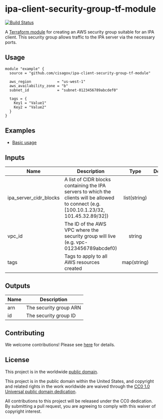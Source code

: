 # ipa-client-security-group-tf-module #

[![Build Status](https://travis-ci.com/cisagov/ipa-client-security-group-tf-module.svg?branch=develop)](https://travis-ci.com/cisagov/ipa-client-security-group-tf-module)

A [Terraform module](https://www.terraform.io/docs/modules/index.html)
for creating an AWS security group suitable for an IPA client.  This
security group allows traffic to the IPA server via the necessary
ports.

## Usage ##

```hcl
module "example" {
  source = "github.com/cisagov/ipa-client-security-group-tf-module"

  aws_region            = "us-west-1"
  aws_availability_zone = "b"
  subnet_id             = "subnet-0123456789abcdef0"

  tags = {
    Key1 = "Value1"
    Key2 = "Value2"
  }
}
```

## Examples ##

* [Basic usage](https://github.com/cisagov/ipa-client-security-group-tf-module/tree/develop/examples/basic_usage)

## Inputs ##

| Name | Description | Type | Default | Required |
|------|-------------|:----:|:-------:|:--------:|
| ipa_server_cidr_blocks | A list of CIDR blocks containing the IPA servers to which the clients will be allowed to connect (e.g. [100.10.1.23/32, 101.45.32.89/32]) | list(string) | | yes |
| vpc_id | The ID of the AWS VPC where the security group will live (e.g. vpc-0123456789abcdef0) | string | | yes |
| tags | Tags to apply to all AWS resources created | map(string) | `{}` | no |

## Outputs ##

| Name | Description |
|------|-------------|
| arn | The security group ARN |
| id | The security group ID |

## Contributing ##

We welcome contributions!  Please see [here](CONTRIBUTING.md) for
details.

## License ##

This project is in the worldwide [public domain](LICENSE).

This project is in the public domain within the United States, and
copyright and related rights in the work worldwide are waived through
the [CC0 1.0 Universal public domain
dedication](https://creativecommons.org/publicdomain/zero/1.0/).

All contributions to this project will be released under the CC0
dedication. By submitting a pull request, you are agreeing to comply
with this waiver of copyright interest.
